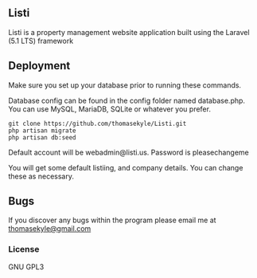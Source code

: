 ## Listi

Listi is a property management website application built using the Laravel (5.1 LTS) framework

## Deployment
<p>Make sure you set up your database prior to running these commands.</p>
<p>Database config can be found in the config folder named database.php. You can use MySQL, MariaDB, SQLite or whatever you prefer.
</p>

    git clone https://github.com/thomasekyle/Listi.git
    php artisan migrate
    php artisan db:seed
  
<p>Default account will be webadmin@listi.us. Password is pleasechangeme</p>
<p>You will get some default listiing, and company details. You can change these as necessary.</p>

## Bugs

If you discover any bugs within the program please email me at thomasekyle@gmail.com

### License

GNU GPL3

